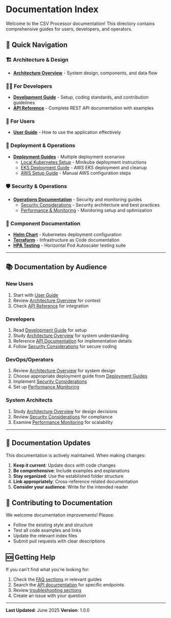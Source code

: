 # Documentation Index

Welcome to the CSV Processor documentation! This directory contains comprehensive guides for users, developers, and operators.

## 📖 Quick Navigation

### 🏗️ Architecture & Design
- **[Architecture Overview](./architecture.md)** - System design, components, and data flow

### 👨‍💻 For Developers
- **[Development Guide](./guides/development-guide.md)** - Setup, coding standards, and contribution guidelines
- **[API Reference](./api/)** - Complete REST API documentation with examples

### 👤 For Users
- **[User Guide](./guides/user-guide.md)** - How to use the application effectively

### 🚀 Deployment & Operations
- **[Deployment Guides](./guides/deployment/)** - Multiple deployment scenarios
  - [Local Kubernetes Setup](./guides/deployment/local-kubernetes.md) - Minikube deployment instructions
  - [EKS Deployment Guide](./guides/deployment/eks-deployment.md) - AWS EKS deployment and cleanup
  - [AWS Setup Guide](./guides/deployment/aws-setup.md) - Manual AWS configuration steps

### 🛡️ Security & Operations
- **[Operations Documentation](./operations/)** - Security and monitoring guides
  - [Security Considerations](./operations/security.md) - Security architecture and best practices
  - [Performance & Monitoring](./operations/performance-monitoring.md) - Monitoring setup and optimization

### 🔧 Component Documentation
- **[Helm Chart](../helm/csv-processor/README.md)** - Kubernetes deployment configuration
- **[Terraform](../terraform/README.md)** - Infrastructure as Code documentation
- **[HPA Testing](../hpa-testing/README.md)** - Horizontal Pod Autoscaler testing suite

---

## 📚 Documentation by Audience

### New Users
1. Start with [User Guide](./guides/user-guide.md)
2. Review [Architecture Overview](./architecture.md) for context
3. Check [API Reference](./api/) for integration

### Developers
1. Read [Development Guide](./guides/development-guide.md) for setup
2. Study [Architecture Overview](./architecture.md) for system understanding
3. Reference [API Documentation](./api/) for implementation details
4. Follow [Security Considerations](./operations/security.md) for secure coding

### DevOps/Operators
1. Review [Architecture Overview](./architecture.md) for system design
2. Choose appropriate deployment guide from [Deployment Guides](./guides/deployment/)
3. Implement [Security Considerations](./operations/security.md)
4. Set up [Performance Monitoring](./operations/performance-monitoring.md)

### System Architects
1. Study [Architecture Overview](./architecture.md) for design decisions
2. Review [Security Considerations](./operations/security.md) for compliance
3. Examine [Performance Monitoring](./operations/performance-monitoring.md) for scalability

---

## 🔄 Documentation Updates

This documentation is actively maintained. When making changes:

1. **Keep it current**: Update docs with code changes
2. **Be comprehensive**: Include examples and explanations
3. **Stay organized**: Use the established folder structure
4. **Link appropriately**: Cross-reference related documentation
5. **Consider your audience**: Write for the intended reader

## 📝 Contributing to Documentation

We welcome documentation improvements! Please:

- Follow the existing style and structure
- Test all code examples and links
- Update the relevant index files
- Submit pull requests with clear descriptions

## 🆘 Getting Help

If you can't find what you're looking for:

1. Check the [FAQ sections](./guides/user-guide.md#frequently-asked-questions) in relevant guides
2. Search the [API documentation](./api/README.md) for specific endpoints
3. Review [troubleshooting sections](./operations/performance-monitoring.md#troubleshooting-performance-issues)
4. Create an issue with your question

---

**Last Updated**: June 2025
**Version**: 1.0.0
